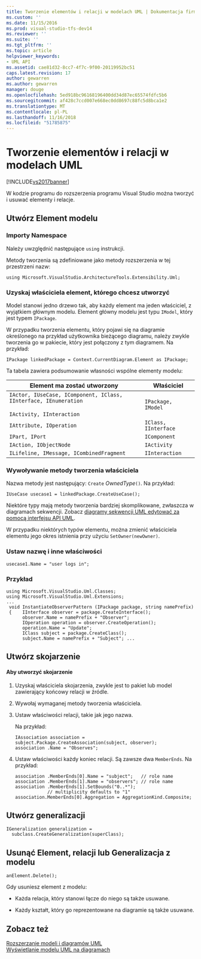 ```yaml
---
title: Tworzenie elementów i relacji w modelach UML | Dokumentacja firmy Microsoft
ms.custom: ''
ms.date: 11/15/2016
ms.prod: visual-studio-tfs-dev14
ms.reviewer: ''
ms.suite: ''
ms.tgt_pltfrm: ''
ms.topic: article
helpviewer_keywords:
- UML API
ms.assetid: cae81d32-8cc7-4f7c-9f00-20119952bc51
caps.latest.revision: 17
author: gewarren
ms.author: gewarren
manager: douge
ms.openlocfilehash: 5ed918bc96168196400dd34d87ec65574fdfc5b6
ms.sourcegitcommit: af428c7ccd007e668ec0dd8697c88fc5d8bca1e2
ms.translationtype: MT
ms.contentlocale: pl-PL
ms.lasthandoff: 11/16/2018
ms.locfileid: "51785875"
---
```

# <a name="create-elements-and-relationships-in-uml-models"></a>Tworzenie elementów i relacji w modelach UML
[!INCLUDE[vs2017banner](../includes/vs2017banner.md)]

W kodzie programu do rozszerzenia programu Visual Studio można tworzyć i usuwać elementy i relacje.  
  
## <a name="create-a-model-element"></a>Utwórz Element modelu  
  
### <a name="namespace-imports"></a>Importy Namespace  
 Należy uwzględnić następujące `using` instrukcji.  
  
 Metody tworzenia są zdefiniowane jako metody rozszerzenia w tej przestrzeni nazw:  
  
 `using Microsoft.VisualStudio.ArchitectureTools.Extensibility.Uml;`  
  
### <a name="obtain-the-owner-of-the-element-you-want-to-create"></a>Uzyskaj właściciela element, którego chcesz utworzyć  
 Model stanowi jedno drzewo tak, aby każdy element ma jeden właściciel, z wyjątkiem głównym modelu. Element główny modelu jest typu `IModel`, który jest typem `IPackage`.  
  
 W przypadku tworzenia elementu, który pojawi się na diagramie określonego na przykład użytkownika bieżącego diagramu, należy zwykle tworzenia go w pakiecie, który jest połączony z tym diagramem. Na przykład:  
  
```  
IPackage linkedPackage = Context.CurrentDiagram.Element as IPackage;  
```  
  
 Ta tabela zawiera podsumowanie własności wspólne elementy modelu:  
  
|Element ma zostać utworzony|Właściciel|  
|---------------------------|-----------|  
|`IActor, IUseCase, IComponent, IClass, IInterface, IEnumeration`<br /><br /> `IActivity, IInteraction`|`IPackage, IModel`|  
|`IAttribute, IOperation`|`IClass, IInterface`|  
|`IPart, IPort`|`IComponent`|  
|`IAction, IObjectNode`|`IActivity`|  
|`ILifeline, IMessage, ICombinedFragment`|`IInteraction`|  
  
### <a name="invoke-the-create-method-on-the-owner"></a>Wywoływanie metody tworzenia właściciela  
 Nazwa metody jest następujący: `Create` *OwnedType*`()`. Na przykład:  
  
```  
IUseCase usecase1 = linkedPackage.CreateUseCase();  
```  
  
 Niektóre typy mają metody tworzenia bardziej skomplikowane, zwłaszcza w diagramach sekwencji. Zobacz [diagramy sekwencji UML edytować za pomocą interfejsu API UML](../modeling/edit-uml-sequence-diagrams-by-using-the-uml-api.md).  
  
 W przypadku niektórych typów elementu, można zmienić właściciela elementu jego okres istnienia przy użyciu `SetOwner(newOwner)`.  
  
### <a name="set-the-name-and-other-properties"></a>Ustaw nazwę i inne właściwości  
  
```  
usecase1.Name = "user logs in";  
```  
  
### <a name="example"></a>Przykład  
  
```  
using Microsoft.VisualStudio.Uml.Classes;  
using Microsoft.VisualStudio.Uml.Extensions;  
...  
 void InstantiateObserverPattern (IPackage package, string namePrefix)  
 {    IInterface observer = package.CreateInterface();  
      observer.Name = namePrefix + "Observer";  
      IOperation operation = observer.CreateOperation();  
      operation.Name = "Update";  
      IClass subject = package.CreateClass();  
      subject.Name = namePrefix + "Subject"; ...  
```  
  
## <a name="create-an-association"></a>Utwórz skojarzenie  
  
#### <a name="to-create-an-association"></a>Aby utworzyć skojarzenie  
  
1.  Uzyskaj właściciela skojarzenia, zwykle jest to pakiet lub model zawierający końcowy relacji w źródle.  
  
2.  Wywołaj wymaganej metody tworzenia właściciela.  
  
3.  Ustaw właściwości relacji, takie jak jego nazwa.  
  
     Na przykład:  
  
    ```  
    IAssociation association = subject.Package.CreateAssociation(subject, observer);  
    association .Name = "Observes";  
    ```  
  
4.  Ustaw właściwości każdy koniec relacji. Są zawsze dwa `MemberEnds`. Na przykład:  
  
    ```  
    association .MemberEnds[0].Name = "subject";   // role name  
    association .MemberEnds[1].Name = "observers"; // role name  
    association .MemberEnds[1].SetBounds("0..*");           
                // multiplicity defaults to "1"  
    association.MemberEnds[0].Aggregation = AggregationKind.Composite;  
    ```  
  
## <a name="create-a-generalization"></a>Utwórz generalizacji  
  
```  
IGeneralization generalization =   
  subclass.CreateGeneralization(superClass);  
```  
  
## <a name="delete-an-element-relationship-or-generalization-from-the-model"></a>Usunąć Element, relacji lub Generalizacja z modelu  
  
```  
anElement.Delete();  
```  
  
 Gdy usuniesz element z modelu:  
  
-   Każda relacja, który stanowi łącze do niego są także usuwane.  
  
-   Każdy kształt, który go reprezentowane na diagramie są także usuwane.  
  
## <a name="see-also"></a>Zobacz też  
 [Rozszerzanie modeli i diagramów UML](../modeling/extend-uml-models-and-diagrams.md)   
 [Wyświetlanie modelu UML na diagramach](../modeling/display-a-uml-model-on-diagrams.md)



